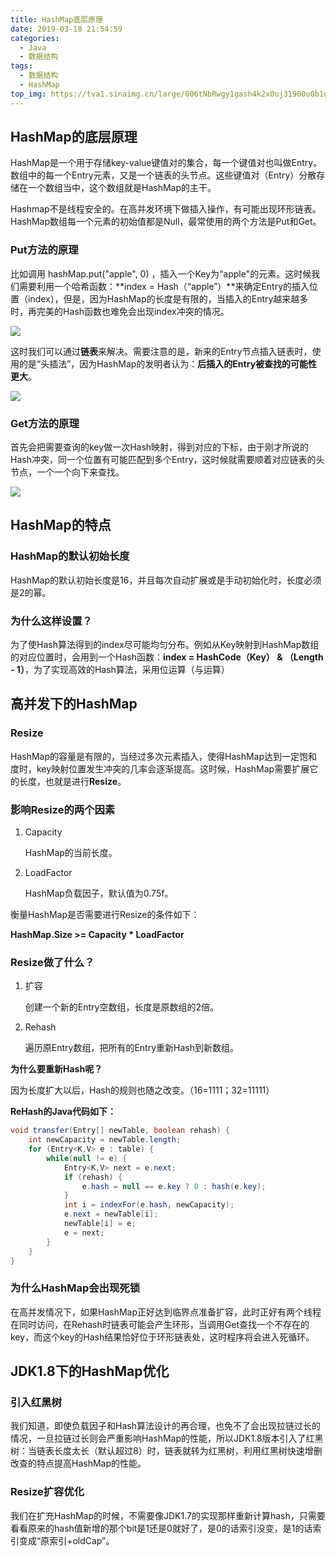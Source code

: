 ```yaml
---
title: HashMap底层原理
date: 2019-03-18 21:54:59
categories: 
  - Java
  - 数据结构
tags: 
  - 数据结构
  - HashMap
top_img: https://tva1.sinaimg.cn/large/006tNbRwgy1gash4k2x0uj31900u0b1g.jpg
---
```


## HashMap的底层原理

HashMap是一个用于存储key-value键值对的集合，每一个键值对也叫做Entry。数组中的每一个Entry元素，又是一个链表的头节点。这些键值对（Entry）分散存储在一个数组当中，这个数组就是HashMap的主干。

Hashmap不是线程安全的。在高并发环境下做插入操作，有可能出现环形链表。HashMap数组每一个元素的初始值都是Null，最常使用的两个方法是Put和Get。

### Put方法的原理

比如调用 hashMap.put("apple", 0) ，插入一个Key为“apple"的元素。这时候我们需要利用一个哈希函数：**index = Hash（“apple”）**来确定Entry的插入位置（index），但是，因为HashMap的长度是有限的，当插入的Entry越来越多时，再完美的Hash函数也难免会出现index冲突的情况。<!-- More -->

![](https://tva1.sinaimg.cn/large/006tNbRwgy1gayr9a1hu4j30ji06fq3g.jpg)

这时我们可以通过**链表**来解决。需要注意的是，新来的Entry节点插入链表时，使用的是“头插法”，因为HashMap的发明者认为：**后插入的Entry被查找的可能性更大**。

![](https://tva1.sinaimg.cn/large/006tNbRwgy1gayr9i7blpj30ju06wjrw.jpg)

### Get方法的原理

首先会把需要查询的key做一次Hash映射，得到对应的下标，由于刚才所说的Hash冲突，同一个位置有可能匹配到多个Entry，这时候就需要顺着对应链表的头节点，一个一个向下来查找。

![](https://tva1.sinaimg.cn/large/006tNbRwgy1gayreaylimj30jf07tt9n.jpg)

## HashMap的特点

### HashMap的默认初始长度

HashMap的默认初始长度是16，并且每次自动扩展或是手动初始化时，长度必须是2的幂。

### 为什么这样设置？

为了使Hash算法得到的index尽可能均匀分布。例如从Key映射到HashMap数组的对应位置时，会用到一个Hash函数：**index = HashCode（Key） & （Length - 1）**，为了实现高效的Hash算法，采用位运算（与运算）

## 高并发下的HashMap

### Resize

HashMap的容量是有限的，当经过多次元素插入，使得HashMap达到一定饱和度时，key映射位置发生冲突的几率会逐渐提高。这时候，HashMap需要扩展它的长度，也就是进行**Resize**。

### 影响Resize的两个因素

1. Capacity

   HashMap的当前长度。

2. LoadFactor

   HashMap负载因子，默认值为0.75f。

衡量HashMap是否需要进行Resize的条件如下：

**HashMap.Size  >= Capacity \* LoadFactor**

### Resize做了什么？

1. 扩容

   创建一个新的Entry空数组，长度是原数组的2倍。

2. Rehash

   遍历原Entry数组，把所有的Entry重新Hash到新数组。

**为什么要重新Hash呢？**

因为长度扩大以后，Hash的规则也随之改变。（16=1111；32=11111）

**ReHash的Java代码如下：**

```java
void transfer(Entry[] newTable, boolean rehash) {
    int newCapacity = newTable.length;
    for (Entry<K,V> e : table) {
        while(null != e) {
            Entry<K,V> next = e.next;
            if (rehash) {
                e.hash = null == e.key ? 0 : hash(e.key);
            }
            int i = indexFor(e.hash, newCapacity);
            e.next = newTable[i];
            newTable[i] = e;
            e = next;
        }
    }
}
```

### 为什么HashMap会出现死锁

在高并发情况下，如果HashMap正好达到临界点准备扩容，此时正好有两个线程在同时访问，在Rehash时链表可能会产生环形，当调用Get查找一个不存在的key，而这个key的Hash结果恰好位于环形链表处，这时程序将会进入死循环。

## JDK1.8下的HashMap优化

### 引入红黑树

我们知道，即使负载因子和Hash算法设计的再合理，也免不了会出现拉链过长的情况，一旦拉链过长则会严重影响HashMap的性能，所以JDK1.8版本引入了红黑树：当链表长度太长（默认超过8）时，链表就转为红黑树，利用红黑树快速增删改查的特点提高HashMap的性能。

### Resize扩容优化

我们在扩充HashMap的时候，不需要像JDK1.7的实现那样重新计算hash，只需要看看原来的hash值新增的那个bit是1还是0就好了，是0的话索引没变，是1的话索引变成“原索引+oldCap”。